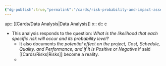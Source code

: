```yaml
---
{"dg-publish":true,"permalink":"/cards/risk-probability-and-impact-assessment/"}
---
```


up:: [[Cards/Data Analysis\|Data Analysis]] 
x:: 
d:: c

- This analysis responds to the question: *What is the likelihood that each specific risk will occur and its probability level?* 
	- ﻿﻿It also documents the *potential effect on the project, Cost, Schedule, Quality, and Performance, and if it is Positive or Negative* if said [[Cards/Risks\|Risks]] become a reality. 
	- 